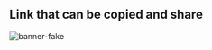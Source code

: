 ## Link that can be copied and share
![banner-fake](https://github.com/Aashutoshbro/HamroWish/assets/55585284/2ea8efad-d97b-4179-a349-47d9d8806f64)
